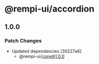# @rempi-ui/accordion

## 1.0.0

### Patch Changes

- Updated dependencies [30227a6]
  - @rempi-ui/core@1.0.0
